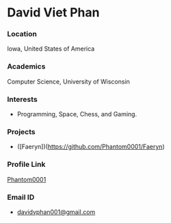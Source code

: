 # David Viet Phan

### Location

Iowa, United States of America

### Academics

Computer Science, University of Wisconsin

### Interests

- Programming, Space, Chess, and Gaming.

### Projects

- ([Faeryn])(https://github.com/Phantom0001/Faeryn)

### Profile Link

[Phantom0001](https://github.com/Phantom0001)

### Email ID

- davidvphan001@gmail.com

